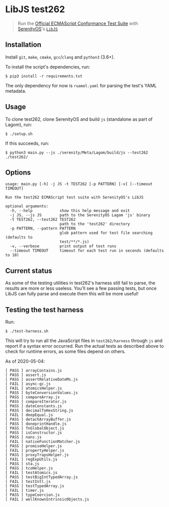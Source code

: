 # LibJS test262

> Run the [Official ECMAScript Conformance Test Suite](https://github.com/tc39/test262) with [SerenityOS](https://github.com/SerenityOS/serenity)'s [`LibJS`](https://github.com/SerenityOS/serenity/tree/master/Libraries/LibJS)

## Installation

Install `git`, `make`, `cmake`, `gcc`/`clang` and `python3` (3.6+).

To install the script's dependencies, run:

```console
$ pip3 install -r requirements.txt
```

The only dependency for now is `ruamel.yaml` for parsing the test's YAML metadata.

## Usage

To clone test262, clone SerenityOS and build `js` (standalone as part of Lagom), run:

```console
$ ./setup.sh
```

If this succeeds, run:

```console
$ python3 main.py --js ./serenity/Meta/Lagom/build/js --test262 ./test262/
```

## Options

```
usage: main.py [-h] -j JS -t TEST262 [-p PATTERN] [-v] [--timeout TIMEOUT]

Run the test262 ECMAScript test suite with SerenityOS's LibJS

optional arguments:
  -h, --help            show this help message and exit
  -j JS, --js JS        path to the SerenityOS Lagom 'js' binary
  -t TEST262, --test262 TEST262
                        path to the 'test262' directory
  -p PATTERN, --pattern PATTERN
                        glob pattern used for test file searching (defaults to
                        test/**/*.js)
  -v, --verbose         print output of test runs
  --timeout TIMEOUT     timeout for each test run in seconds (defaults to 10)
```

## Current status

As some of the testing utilities in test262's harness still fail to parse, the
results are more or less useless. You'll see a few passing tests, but once
LibJS can fully parse and execute them this will be more useful!

## Testing the test harness

Run:

```console
$ ./test-harness.sh
```

This will try to run all the JavaScript files in `test262/harness` through `js`
and report if a syntax error occurred. Run the actual tests as described above
to check for runtime errors, as some files depend on others.

As of 2020-05-04:

```text
[ PASS ] arrayContains.js
[ PASS ] assert.js
[ PASS ] assertRelativeDateMs.js
[ FAIL ] async-gc.js
[ FAIL ] atomicsHelper.js
[ PASS ] byteConversionValues.js
[ PASS ] compareArray.js
[ PASS ] compareIterator.js
[ PASS ] dateConstants.js
[ PASS ] decimalToHexString.js
[ FAIL ] deepEqual.js
[ PASS ] detachArrayBuffer.js
[ PASS ] doneprintHandle.js
[ PASS ] fnGlobalObject.js
[ PASS ] isConstructor.js
[ PASS ] nans.js
[ FAIL ] nativeFunctionMatcher.js
[ PASS ] promiseHelper.js
[ FAIL ] propertyHelper.js
[ PASS ] proxyTrapsHelper.js
[ FAIL ] regExpUtils.js
[ PASS ] sta.js
[ PASS ] tcoHelper.js
[ FAIL ] testAtomics.js
[ PASS ] testBigIntTypedArray.js
[ FAIL ] testIntl.js
[ PASS ] testTypedArray.js
[ FAIL ] timer.js
[ PASS ] typeCoercion.js
[ FAIL ] wellKnownIntrinsicObjects.js
```
